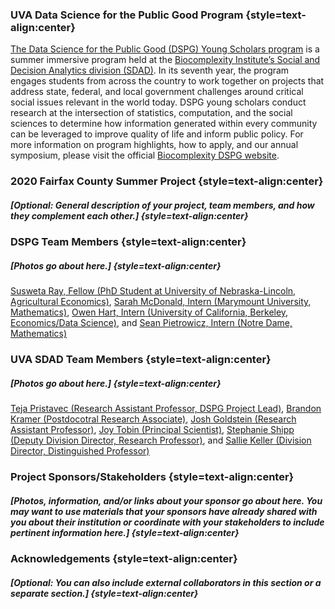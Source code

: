 ### UVA Data Science for the Public Good Program {style=text-align:center}

[The Data Science for the Public Good (DSPG) Young Scholars program](https://biocomplexity.virginia.edu/social-decision-analytics/dspg-program) is a summer immersive program held at the [Biocomplexity Institute’s Social and Decision Analytics division (SDAD)](https://biocomplexity.virginia.edu/social-decision-analytics). In its seventh year, the program engages students from across the country to work together on projects that address state, federal, and local government challenges around critical social issues relevant in the world today. DSPG young scholars conduct research at the intersection of statistics, computation, and the social sciences to determine how information generated within every community can be leveraged to improve quality of life and inform public policy. For more information on program highlights, how to apply, and our annual symposium, please visit the official [Biocomplexity DSPG website]((https://biocomplexity.virginia.edu/social-decision-analytics/dspg-program)).

### 2020 Fairfax County Summer Project {style=text-align:center}

##### [Optional: General description of your project, team members, and how they complement each other.] {style=text-align:center}

### DSPG Team Members {style=text-align:center}

##### [Photos go about here.] {style=text-align:center}

[Susweta Ray, Fellow (PhD Student at University of Nebraska-Lincoln, Agricultural Economics)](https://github.com/SuswetaRay), [Sarah McDonald, Intern (Marymount University, Mathematics)](https://github.com/sm9dv), [Owen Hart, Intern (University of California, Berkeley, Economics/Data Science)](https://github.com/hartowen), and [Sean Pietrowicz, Intern (Notre Dame, Mathematics)](https://github.com/sp3sd)

### UVA SDAD Team Members {style=text-align:center}

##### [Photos go about here.] {style=text-align:center} 

[Teja Pristavec (Research Assistant Professor, DSPG Project Lead)](https://biocomplexity.virginia.edu/teja-pristavec), [Brandon Kramer (Postdocotral Research Associate)](https://biocomplexity.virginia.edu/brandon-kramer), [Josh Goldstein (Research Assistant Professor)](https://biocomplexity.virginia.edu/joshua-goldstein), [Joy Tobin (Principal Scientist)](https://biocomplexity.virginia.edu/joy-tobin), [Stephanie Shipp (Deputy Division Director, Research Professor)](https://biocomplexity.virginia.edu/stephanie-shipp), and [Sallie Keller (Division Director, Distinguished Professor)](https://biocomplexity.virginia.edu/sallie-keller)

### Project Sponsors/Stakeholders {style=text-align:center}

##### [Photos, information, and/or links about your sponsor go about here. You may want to use materials that your sponsors have already shared with you about their institution or coordinate with your stakeholders to include pertinent information here.] {style=text-align:center}

### Acknowledgements {style=text-align:center}

##### [Optional: You can also include external collaborators in this section or a separate section.] {style=text-align:center}